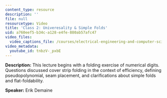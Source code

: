 ```yaml
---
content_type: resource
description: ''
file: null
resourcetype: Video
title: 'Class 2: Univeresality & Simple Folds'
uid: a760eef5-b34c-a128-e4fe-880ab57afc47
video_files:
  video_captions_file: /courses/electrical-engineering-and-computer-science/6-849-geometric-folding-algorithms-linkages-origami-polyhedra-fall-2012/class-and-lecture-videos/class-2-univeresality-simple-folds/tnbzV-_pxbE.vtt
video_metadata:
  youtube_id: tnbzV-_pxbE
---
```


**Description:** This lecture begins with a folding exercise of numerical digits. Questions discussed cover strip folding in the context of efficiency, defining pseudopolynomial, seam placement, and clarifications about simple folds and flat-foldability.

**Speaker:** Erik Demaine